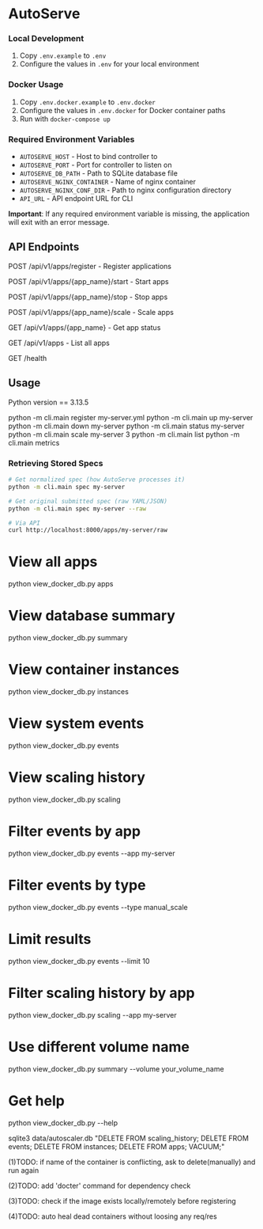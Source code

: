 # AutoServe

### Local Development
1. Copy `.env.example` to `.env`
2. Configure the values in `.env` for your local environment

### Docker Usage
1. Copy `.env.docker.example` to `.env.docker`  
2. Configure the values in `.env.docker` for Docker container paths
3. Run with `docker-compose up`

### Required Environment Variables
- `AUTOSERVE_HOST` - Host to bind controller to
- `AUTOSERVE_PORT` - Port for controller to listen on
- `AUTOSERVE_DB_PATH` - Path to SQLite database file
- `AUTOSERVE_NGINX_CONTAINER` - Name of nginx container
- `AUTOSERVE_NGINX_CONF_DIR` - Path to nginx configuration directory
- `API_URL` - API endpoint URL for CLI

**Important**: If any required environment variable is missing, the application will exit with an error message.

## API Endpoints

POST /api/v1/apps/register - Register applications

POST /api/v1/apps/{app_name}/start - Start apps

POST /api/v1/apps/{app_name}/stop - Stop apps

POST /api/v1/apps/{app_name}/scale - Scale apps

GET /api/v1/apps/{app_name} - Get app status

GET /api/v1/apps - List all apps

GET /health

## Usage

Python version == 3.13.5

python -m cli.main register my-server.yml
python -m cli.main up my-server
python -m cli.main down my-server
python -m cli.main status my-server
python -m cli.main scale my-server 3
python -m cli.main list
python -m cli.main metrics


### Retrieving Stored Specs

```bash
# Get normalized spec (how AutoServe processes it)
python -m cli.main spec my-server

# Get original submitted spec (raw YAML/JSON)  
python -m cli.main spec my-server --raw

# Via API
curl http://localhost:8000/apps/my-server/raw
```


# View all apps
python view_docker_db.py apps

# View database summary  
python view_docker_db.py summary

# View container instances
python view_docker_db.py instances

# View system events
python view_docker_db.py events

# View scaling history
python view_docker_db.py scaling


# Filter events by app
python view_docker_db.py events --app my-server

# Filter events by type
python view_docker_db.py events --type manual_scale

# Limit results
python view_docker_db.py events --limit 10

# Filter scaling history by app
python view_docker_db.py scaling --app my-server

# Use different volume name
python view_docker_db.py summary --volume your_volume_name

# Get help
python view_docker_db.py --help


sqlite3 data/autoscaler.db "DELETE FROM scaling_history; DELETE FROM events; DELETE FROM instances; DELETE FROM apps; VACUUM;"

(1)TODO: if name of the container is conflicting, ask to delete(manually) and run again

(2)TODO: add 'docter' command for dependency check

(3)TODO: check if the image exists locally/remotely before registering

(4)TODO: auto heal dead containers without loosing any req/res
